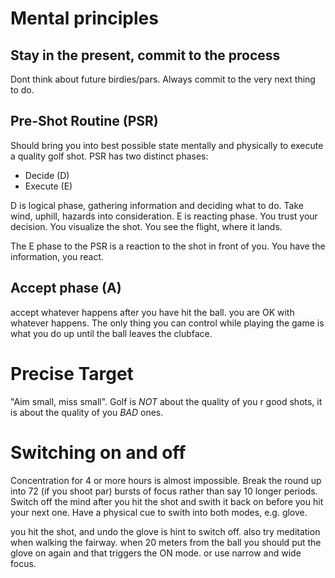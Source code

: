 # Mental principles
## Stay in the present, commit to the process
Dont think about future birdies/pars. Always commit to the very next thing to do.
## Pre-Shot Routine (PSR)
Should bring you into best possible state mentally and physically to execute a quality golf shot.
PSR has two distinct phases:
* Decide (D)
* Execute (E)

D is logical phase, gathering information and deciding what to do. Take wind, uphill, hazards into consideration. E is reacting phase. You trust your decision. You visualize the shot. You see the flight, where it lands.

The E phase to the PSR is a reaction to the shot in front of you. You have the information, you react.

## Accept phase (A)
accept whatever happens after you have hit the ball. you are OK with whatever happens. The only thing you can control while playing the game is what you do up until the ball leaves the clubface.

# Precise Target
"Aim small, miss small".
Golf is *NOT* about the quality of you r good shots, it is about the quality of you *BAD* ones.

# Switching on and off
Concentration for 4 or more hours is almost impossible. Break the round up into 72 (if you shoot par) bursts of focus rather than say 10 longer periods. Switch off the mind after you hit the shot and swith it back on before you hit your next one. Have a physical cue to swith into both modes, e.g. glove.

you hit the shot, and undo the glove is hint to switch off. also try meditation when walking the fairway. when 20 meters from the ball you should put the glove on again and that triggers the ON mode. or use narrow and wide focus.
